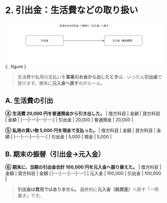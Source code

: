 # 2. 引出金：生活費などの取り扱い

![引出金の流れ](../assets/img/ch11/drawings_flow.svg){: .figure }

> 生活費や私用の支払いを<strong>事業のお金から出したとき</strong>は、いったん<strong>引出金</strong>で受けます。期末に<strong>元入金へ戻す</strong>のがルール。

## A. 生活費の引出

**④ 生活費 20,000 円を普通預金から引き出した。**
| 借方科目 | 金額 | 貸方科目 | 金額 |
|---|---:|---|---:|
| 引出金 | 20,000 | 普通預金 | 20,000 |

**⑤ 私用の買い物 5,000 円を現金で支払った。**
| 借方科目 | 金額 | 貸方科目 | 金額 |
|---|---:|---|---:|
| 引出金 | 5,000 | 現金 | 5,000 |

## B. 期末の振替（引出金→元入金）

**⑥ 期末に、当期の引出金合計 100,000 円を元入金へ振り替えた。**
| 借方科目 | 金額 | 貸方科目 | 金額 |
|---|---:|---|---:|
| 元入金 | 100,000 | 引出金 | 100,000 |

> **引出金は費用ではありません。** 最終的に<strong>元入金（純資産）</strong>へ戻す「一時置き」です。
